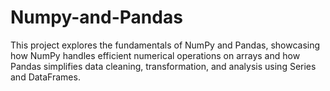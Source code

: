 # Numpy-and-Pandas
This project explores the fundamentals of NumPy and Pandas, showcasing how NumPy handles efficient numerical operations on arrays and how Pandas simplifies data cleaning, transformation, and analysis using Series and DataFrames.
